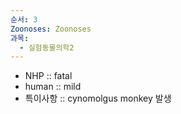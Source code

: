 ```yaml
---
순서: 3
Zoonoses: Zoonoses
과목:
  - 실험동물의학2
---
```


- NHP :: fatal
- human :: mild
- 특이사항 :: cynomolgus monkey 발생